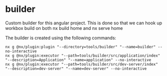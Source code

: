# builder

Custom builder for this angular project. This is done so that we can hook up workbox build on both nx build home and nx serve home

The builder is created using the following commands:

```
nx g @nx/plugin:plugin "--directory=tools/builder" "--name=builder" --no-interactive
nx g @nx/plugin:executor "--path=tools/builder/src/application/index" "--description=Application" "--name=application" --no-interactive
nx g @nx/plugin:executor "--path=tools/builder/src/dev-server/index" "--description=dev-server" "--name=dev-server" --no-interactive
```
